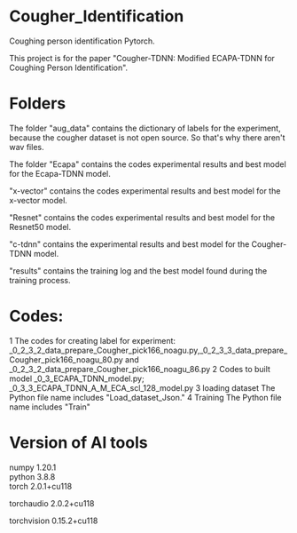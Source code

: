 # Cougher_Identification
 Coughing person identification Pytorch. 
 
This project is for the paper "Cougher-TDNN: Modified ECAPA-TDNN for Coughing Person Identification".

# Folders
The folder "aug_data" contains the dictionary of labels for the experiment, because the cougher dataset is not open source. So that's why there aren't wav files.

The folder "Ecapa" contains the codes experimental results and best model for the Ecapa-TDNN model. 

 "x-vector" contains the codes experimental results and best model for the x-vector model.

"Resnet" contains the codes experimental results and best model for the Resnet50 model.

 "c-tdnn" contains the experimental results and best model for the Cougher-TDNN model.

"results" contains the training log and the best model found during the training process.

# Codes:
1 The codes for creating label for experiment:
_0_2_3_2_data_prepare_Cougher_pick166_noagu.py,_0_2_3_3_data_prepare_Cougher_pick166_noagu_80.py and _0_2_3_2_data_prepare_Cougher_pick166_noagu_86.py 
2 Codes to built model 
_0_3_ECAPA_TDNN_model.py; _0_3_3_ECAPA_TDNN_A_M_ECA_scl_128_model.py
3 loading dataset 
The Python file name includes "Load_dataset_Json."
4 Training
The Python file name includes "Train"

# Version of  AI tools
numpy                     1.20.1      
python                    3.8.8       
torch                     2.0.1+cu118 

torchaudio                2.0.2+cu118 

torchvision               0.15.2+cu118


